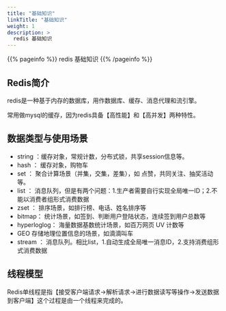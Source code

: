 ```yaml
---
title: "基础知识"
linkTitle: "基础知识"
weight: 1
description: >
  redis 基础知识
---
```


{{% pageinfo %}}
redis 基础知识
{{% /pageinfo %}}


##  Redis简介
redis是一种基于内存的数据库，用作数据库、缓存、消息代理和流引擎。

常用做mysql的缓存，因为redis具备【高性能】和【高并发】两种特性。

## 数据类型与使用场景
- string ：缓存对象，常规计数，分布式锁，共享session信息等。
- hash ： 缓存对象，购物车
- set ： 聚合计算场景（并集，交集，差集），如 点赞，共同关注、抽奖活动等。
- list ： 消息队列，但是有两个问题：1.生产者需要自行实现全局唯一ID；2.不能以消费者组形式消费数据
- zset ： 排序场景，如排行榜、电话、姓名排序等
- bitmap： 统计场景，如签到、判断用户登陆状态，连续签到用户总数等
- hyperloglog： 海量数据基数统计场景，如百万网页 UV 计数等
- GEO 存储地理位置信息的场景，如滴滴叫车
- stream ： 消息队列。相比list，1.自动生成全局唯一消息ID，2.支持消费组形式消费数据


## 线程模型
Redis单线程是指【接受客户端请求->解析请求->进行数据读写等操作->发送数据到客户端】这个过程是由一个线程来完成的。
